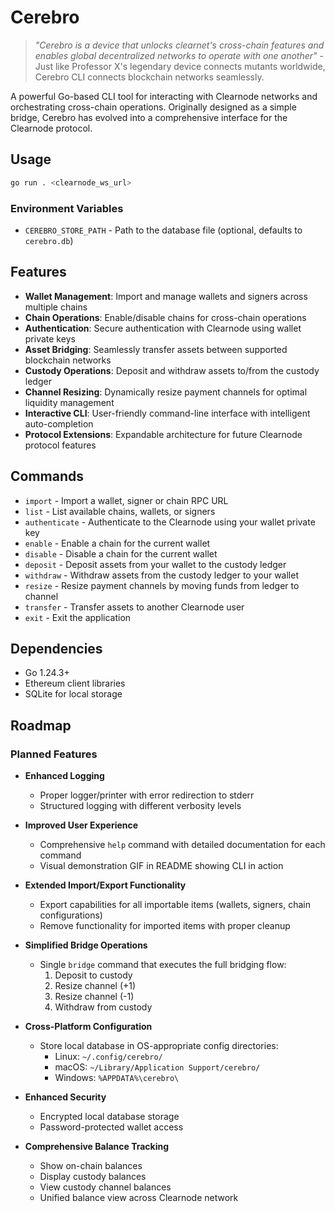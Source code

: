 # Cerebro

> *"Cerebro is a device that unlocks clearnet's cross-chain features and enables global decentralized networks to operate with one another"* - Just like Professor X's legendary device connects mutants worldwide, Cerebro CLI connects blockchain networks seamlessly.

A powerful Go-based CLI tool for interacting with Clearnode networks and orchestrating cross-chain operations. Originally designed as a simple bridge, Cerebro has evolved into a comprehensive interface for the Clearnode protocol.

## Usage

```bash
go run . <clearnode_ws_url>
```

### Environment Variables

- `CEREBRO_STORE_PATH` - Path to the database file (optional, defaults to `cerebro.db`)

## Features

- **Wallet Management**: Import and manage wallets and signers across multiple chains
- **Chain Operations**: Enable/disable chains for cross-chain operations
- **Authentication**: Secure authentication with Clearnode using wallet private keys
- **Asset Bridging**: Seamlessly transfer assets between supported blockchain networks
- **Custody Operations**: Deposit and withdraw assets to/from the custody ledger
- **Channel Resizing**: Dynamically resize payment channels for optimal liquidity management
- **Interactive CLI**: User-friendly command-line interface with intelligent auto-completion
- **Protocol Extensions**: Expandable architecture for future Clearnode protocol features

## Commands

- `import` - Import a wallet, signer or chain RPC URL
- `list` - List available chains, wallets, or signers
- `authenticate` - Authenticate to the Clearnode using your wallet private key
- `enable` - Enable a chain for the current wallet
- `disable` - Disable a chain for the current wallet
- `deposit` - Deposit assets from your wallet to the custody ledger
- `withdraw` - Withdraw assets from the custody ledger to your wallet
- `resize` - Resize payment channels by moving funds from ledger to channel
- `transfer` - Transfer assets to another Clearnode user
- `exit` - Exit the application

## Dependencies

- Go 1.24.3+
- Ethereum client libraries
- SQLite for local storage

## Roadmap

### Planned Features

- **Enhanced Logging**
  - Proper logger/printer with error redirection to stderr
  - Structured logging with different verbosity levels

- **Improved User Experience**
  - Comprehensive `help` command with detailed documentation for each command
  - Visual demonstration GIF in README showing CLI in action

- **Extended Import/Export Functionality**
  - Export capabilities for all importable items (wallets, signers, chain configurations)
  - Remove functionality for imported items with proper cleanup

- **Simplified Bridge Operations**
  - Single `bridge` command that executes the full bridging flow:
    1. Deposit to custody
    2. Resize channel (+1)
    3. Resize channel (-1)
    4. Withdraw from custody

- **Cross-Platform Configuration**
  - Store local database in OS-appropriate config directories:
    - Linux: `~/.config/cerebro/`
    - macOS: `~/Library/Application Support/cerebro/`
    - Windows: `%APPDATA%\cerebro\`

- **Enhanced Security**
  - Encrypted local database storage
  - Password-protected wallet access

- **Comprehensive Balance Tracking**
  - Show on-chain balances
  - Display custody balances
  - View custody channel balances
  - Unified balance view across Clearnode network
